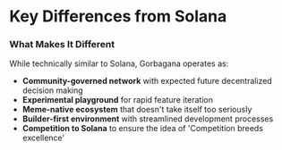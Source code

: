 # Key Differences from Solana

### What Makes It Different

While technically similar to Solana, Gorbagana operates as:

* **Community-governed network** with expected future decentralized decision making
* **Experimental playground** for rapid feature iteration
* **Meme-native ecosystem** that doesn't take itself too seriously
* **Builder-first environment** with streamlined development processes
* **Competition to Solana** to ensure the idea of 'Competition breeds excellence'
